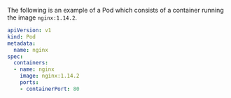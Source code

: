 
The following is an example of a Pod which consists of a container running the image `nginx:1.14.2`.

```yaml
apiVersion: v1
kind: Pod
metadata:
  name: nginx
spec:
  containers:
  - name: nginx
    image: nginx:1.14.2
    ports:
    - containerPort: 80
```

